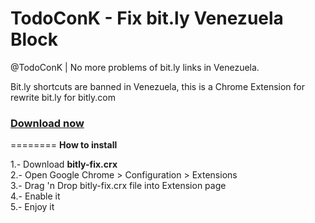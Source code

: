 TodoConK - Fix bit.ly Venezuela Block
===============
@TodoConK | No more problems of bit.ly links in Venezuela.

Bit.ly shortcuts are banned in Venezuela, this is a Chrome Extension for rewrite bit.ly for bitly.com


<h3><a href="https://github.com/todoconk/bitly-venezuela/blob/master/bitly-fix.crx?raw=true">Download now</a></h3>


========
<b>How to install</b>

1.- Download <b>bitly-fix.crx</b>
<br>
2.- Open Google Chrome > Configuration > Extensions
<br>
3.- Drag 'n Drop bitly-fix.crx file into Extension page
<br>
4.- Enable it
<br>
5.- Enjoy it

